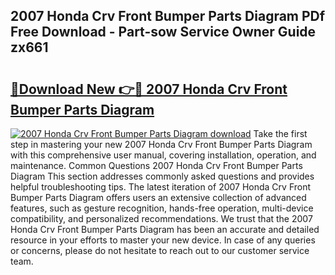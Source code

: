 ## 2007 Honda Crv Front Bumper Parts Diagram PDf Free Download - Part-sow Service Owner Guide zx661

# <h2><a href="http://dfmyntn.blite.top/?on=2007+Honda+Crv+Front+Bumper+Parts+Diagram">🔗Download New 👉🔴 2007 Honda Crv Front Bumper Parts Diagram</a></h2>

[![2007 Honda Crv Front Bumper Parts Diagram download](https://i.imgur.com/lujVjoI.png)](http://dfmyntn.blite.top/?on=2007+Honda+Crv+Front+Bumper+Parts+Diagram)
Take the first step in mastering your new 2007 Honda Crv Front Bumper Parts Diagram with this comprehensive user manual, covering installation, operation, and maintenance. Common Questions 2007 Honda Crv Front Bumper Parts Diagram This section addresses commonly asked questions and provides helpful troubleshooting tips. The latest iteration of 2007 Honda Crv Front Bumper Parts Diagram offers users an extensive collection of advanced features, such as gesture recognition, hands-free operation, multi-device compatibility, and personalized recommendations. We trust that the 2007 Honda Crv Front Bumper Parts Diagram has been an accurate and detailed resource in your efforts to master your new device. In case of any queries or concerns, please do not hesitate to reach out to our customer service team.
